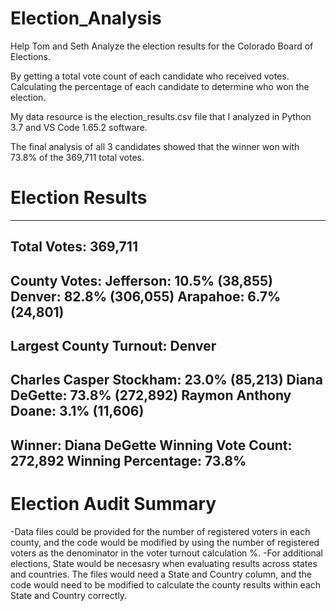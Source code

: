 # Election_Analysis
Help Tom and Seth Analyze the election results for the Colorado Board of Elections.

By getting a total vote count of each candidate who received votes.  
Calculating the percentage of each candidate to determine who won the election.

My data resource is the election_results.csv file that I analyzed in Python 3.7 and VS Code 1.65.2 software.

The final analysis of all 3 candidates showed that the winner won with 73.8% of the 369,711 total votes.


# Election Results
-------------------------
Total Votes: 369,711
-------------------------

County Votes:
Jefferson: 10.5% (38,855)
Denver: 82.8% (306,055)
Arapahoe: 6.7% (24,801)
-------------------------
Largest County Turnout: Denver
-------------------------
Charles Casper Stockham: 23.0% (85,213)
Diana DeGette: 73.8% (272,892)
Raymon Anthony Doane: 3.1% (11,606)
-------------------------
Winner: Diana DeGette
Winning Vote Count: 272,892
Winning Percentage: 73.8%
-------------------------

# Election Audit Summary

-Data files could be provided for the number of registered voters in each county, and the code would be modified by using the number of registered voters as the denominator in the voter turnout calculation %.
-For additional elections, State would be necesasry when evaluating results across states and countries. The files would need a State and Country column, and the code would need to be modified to calculate the county results within each State and Country correctly.


